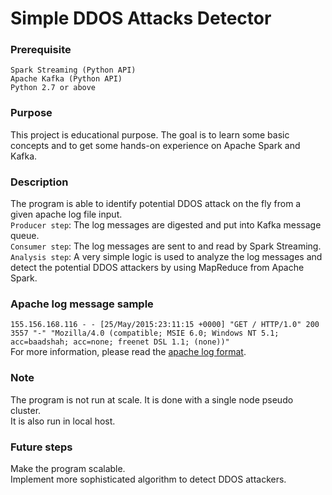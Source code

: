 # Simple DDOS Attacks Detector

### Prerequisite
```Spark Streaming (Python API)```  
```Apache Kafka (Python API)```   
```Python 2.7 or above``` 

### Purpose
This project is educational purpose. The goal is to learn some basic concepts and to get some hands-on experience on Apache Spark and Kafka. 

### Description
The program is able to identify potential DDOS attack on the fly from a given apache log file input.  
```Producer step```: The log messages are digested and put into Kafka message queue.  
```Consumer step```: The log messages are sent to and read by Spark Streaming.  
```Analysis step```: A very simple logic is used to analyze the log messages and detect the potential DDOS attackers by using MapReduce from Apache Spark.

### Apache log message sample 
```155.156.168.116 - - [25/May/2015:23:11:15 +0000] "GET / HTTP/1.0" 200 3557 "-" "Mozilla/4.0 (compatible; MSIE 6.0; Windows NT 5.1; acc=baadshah; acc=none; freenet DSL 1.1; (none))"```  
For more information, please read the [apache log format](https://httpd.apache.org/docs/2.2/logs.html).

### Note 
The program is not run at scale. It is done with a single node pseudo cluster.  
It is also run in local host. 

### Future steps
Make the program scalable.  
Implement more sophisticated algorithm to detect DDOS attackers. 

